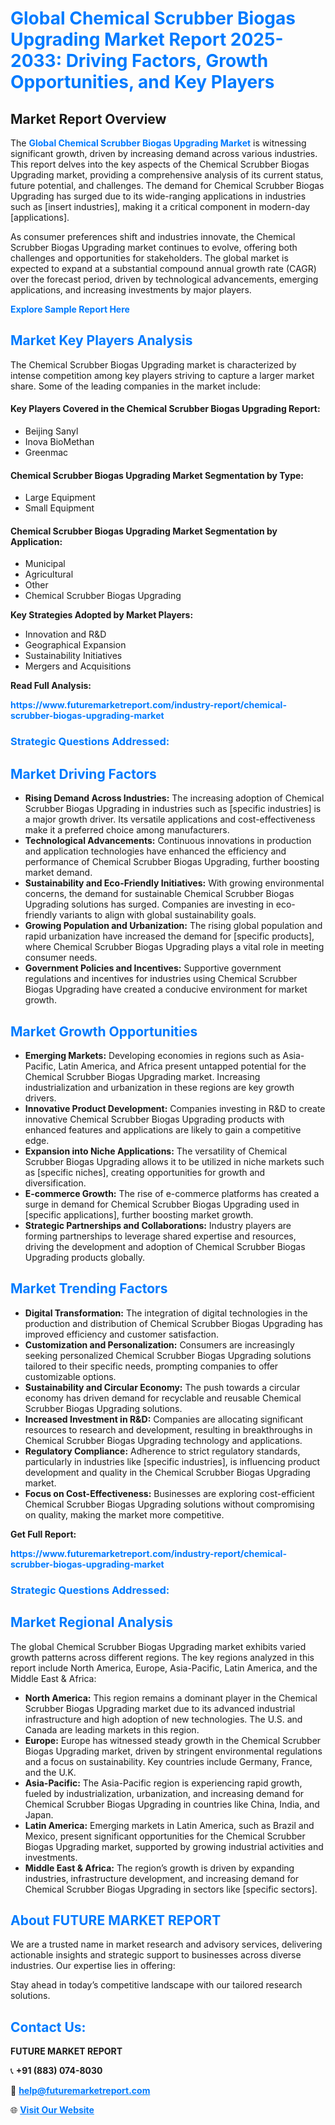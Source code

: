 <h1 style="color: #007BFF;">Global Chemical Scrubber Biogas Upgrading Market Report 2025-2033: Driving Factors, Growth Opportunities, and Key Players</h1>

<section id="overview">
<h2>Market Report Overview</h2>
<p>The <a href="https://www.futuremarketreport.com/industry-report/chemical-scrubber-biogas-upgrading-market" style="color: #007BFF; text-decoration: none;"><strong>Global Chemical Scrubber Biogas Upgrading Market</strong></a> is witnessing significant growth, driven by increasing demand across various industries. This report delves into the key aspects of the Chemical Scrubber Biogas Upgrading market, providing a comprehensive analysis of its current status, future potential, and challenges. The demand for Chemical Scrubber Biogas Upgrading has surged due to its wide-ranging applications in industries such as [insert industries], making it a critical component in modern-day [applications].</p>
<p>As consumer preferences shift and industries innovate, the Chemical Scrubber Biogas Upgrading market continues to evolve, offering both challenges and opportunities for stakeholders. The global market is expected to expand at a substantial compound annual growth rate (CAGR) over the forecast period, driven by technological advancements, emerging applications, and increasing investments by major players.</p>
</section>

<section id="overview">
<p><a href="https://www.futuremarketreport.com/request-sample/reportId=113088" style="color: #007BFF; text-decoration: none;"><strong>Explore Sample Report Here</strong></a></p>
</section>

<section id="key-players">
<h2 style="color: #007BFF;">Market Key Players Analysis</h2>
<p>The Chemical Scrubber Biogas Upgrading market is characterized by intense competition among key players striving to capture a larger market share. Some of the leading companies in the market include:</p>
<h4>Key Players Covered in the Chemical Scrubber Biogas Upgrading Report:</h4>
<ul><li>Beijing Sanyl</li><li>Inova BioMethan</li><li>Greenmac</li></ul>
<h4>Chemical Scrubber Biogas Upgrading Market Segmentation by Type:</h4>
<ul><li>Large Equipment</li><li>Small Equipment</li></ul>

<h4>Chemical Scrubber Biogas Upgrading Market Segmentation by Application:</h4>
<ul><li>Municipal</li><li>Agricultural</li><li>Other</li><li>Chemical Scrubber Biogas Upgrading</li></ul>
<p><strong>Key Strategies Adopted by Market Players:</strong></p>
<ul>
<li>Innovation and R&D</li>
<li>Geographical Expansion</li>
<li>Sustainability Initiatives</li>
<li>Mergers and Acquisitions</li>
</ul>
</section>

<section>
<p><strong>Read Full Analysis: </strong></p><a href="https://www.futuremarketreport.com/industry-report/chemical-scrubber-biogas-upgrading-market" style="color: #007BFF; text-decoration: none;"><strong>https://www.futuremarketreport.com/industry-report/chemical-scrubber-biogas-upgrading-market</strong></a>
<h3 style="color: #007BFF;">Strategic Questions Addressed:</h3>
</section>

<section id="driving-factors">
<h2 style="color: #007BFF;">Market Driving Factors</h2>
<ul>
<li><strong>Rising Demand Across Industries:</strong> The increasing adoption of Chemical Scrubber Biogas Upgrading in industries such as [specific industries] is a major growth driver. Its versatile applications and cost-effectiveness make it a preferred choice among manufacturers.</li>
<li><strong>Technological Advancements:</strong> Continuous innovations in production and application technologies have enhanced the efficiency and performance of Chemical Scrubber Biogas Upgrading, further boosting market demand.</li>
<li><strong>Sustainability and Eco-Friendly Initiatives:</strong> With growing environmental concerns, the demand for sustainable Chemical Scrubber Biogas Upgrading solutions has surged. Companies are investing in eco-friendly variants to align with global sustainability goals.</li>
<li><strong>Growing Population and Urbanization:</strong> The rising global population and rapid urbanization have increased the demand for [specific products], where Chemical Scrubber Biogas Upgrading plays a vital role in meeting consumer needs.</li>
<li><strong>Government Policies and Incentives:</strong> Supportive government regulations and incentives for industries using Chemical Scrubber Biogas Upgrading have created a conducive environment for market growth.</li>
</ul>
</section>

<section id="growth-opportunities">
<h2 style="color: #007BFF;">Market Growth Opportunities</h2>
<ul>
<li><strong>Emerging Markets:</strong> Developing economies in regions such as Asia-Pacific, Latin America, and Africa present untapped potential for the Chemical Scrubber Biogas Upgrading market. Increasing industrialization and urbanization in these regions are key growth drivers.</li>
<li><strong>Innovative Product Development:</strong> Companies investing in R&D to create innovative Chemical Scrubber Biogas Upgrading products with enhanced features and applications are likely to gain a competitive edge.</li>
<li><strong>Expansion into Niche Applications:</strong> The versatility of Chemical Scrubber Biogas Upgrading allows it to be utilized in niche markets such as [specific niches], creating opportunities for growth and diversification.</li>
<li><strong>E-commerce Growth:</strong> The rise of e-commerce platforms has created a surge in demand for Chemical Scrubber Biogas Upgrading used in [specific applications], further boosting market growth.</li>
<li><strong>Strategic Partnerships and Collaborations:</strong> Industry players are forming partnerships to leverage shared expertise and resources, driving the development and adoption of Chemical Scrubber Biogas Upgrading products globally.</li>
</ul>
</section>

<section id="trending-factors">
<h2 style="color: #007BFF;">Market Trending Factors</h2>
<ul>
<li><strong>Digital Transformation:</strong> The integration of digital technologies in the production and distribution of Chemical Scrubber Biogas Upgrading has improved efficiency and customer satisfaction.</li>
<li><strong>Customization and Personalization:</strong> Consumers are increasingly seeking personalized Chemical Scrubber Biogas Upgrading solutions tailored to their specific needs, prompting companies to offer customizable options.</li>
<li><strong>Sustainability and Circular Economy:</strong> The push towards a circular economy has driven demand for recyclable and reusable Chemical Scrubber Biogas Upgrading solutions.</li>
<li><strong>Increased Investment in R&D:</strong> Companies are allocating significant resources to research and development, resulting in breakthroughs in Chemical Scrubber Biogas Upgrading technology and applications.</li>
<li><strong>Regulatory Compliance:</strong> Adherence to strict regulatory standards, particularly in industries like [specific industries], is influencing product development and quality in the Chemical Scrubber Biogas Upgrading market.</li>
<li><strong>Focus on Cost-Effectiveness:</strong> Businesses are exploring cost-efficient Chemical Scrubber Biogas Upgrading solutions without compromising on quality, making the market more competitive.</li>
</ul>
</section>

<section>
<p><strong>Get Full Report: </strong></p><a href="https://www.futuremarketreport.com/industry-report/chemical-scrubber-biogas-upgrading-market" style="color: #007BFF; text-decoration: none;"><strong>https://www.futuremarketreport.com/industry-report/chemical-scrubber-biogas-upgrading-market</strong></a>
<h3 style="color: #007BFF;">Strategic Questions Addressed:</h3>
</section>


<section id="regional-analysis">
<h2 style="color: #007BFF;">Market Regional Analysis</h2>
<p>The global Chemical Scrubber Biogas Upgrading market exhibits varied growth patterns across different regions. The key regions analyzed in this report include North America, Europe, Asia-Pacific, Latin America, and the Middle East & Africa:</p>
<ul>
<li><strong>North America:</strong> This region remains a dominant player in the Chemical Scrubber Biogas Upgrading market due to its advanced industrial infrastructure and high adoption of new technologies. The U.S. and Canada are leading markets in this region.</li>
<li><strong>Europe:</strong> Europe has witnessed steady growth in the Chemical Scrubber Biogas Upgrading market, driven by stringent environmental regulations and a focus on sustainability. Key countries include Germany, France, and the U.K.</li>
<li><strong>Asia-Pacific:</strong> The Asia-Pacific region is experiencing rapid growth, fueled by industrialization, urbanization, and increasing demand for Chemical Scrubber Biogas Upgrading in countries like China, India, and Japan.</li>
<li><strong>Latin America:</strong> Emerging markets in Latin America, such as Brazil and Mexico, present significant opportunities for the Chemical Scrubber Biogas Upgrading market, supported by growing industrial activities and investments.</li>
<li><strong>Middle East & Africa:</strong> The region’s growth is driven by expanding industries, infrastructure development, and increasing demand for Chemical Scrubber Biogas Upgrading in sectors like [specific sectors].</li>
</ul>
</section>

<footer>
<h2 style="color: #007BFF;">About FUTURE MARKET REPORT</h2>
<p>We are a trusted name in market research and advisory services, delivering actionable insights and strategic support to businesses across diverse industries. Our expertise lies in offering:</p>

<p>Stay ahead in today’s competitive landscape with our tailored research solutions.</p>

<h2 style="color: #007BFF;">Contact Us:</h2>
<p><strong>FUTURE MARKET REPORT</strong></p>
<p>📞 <strong>+91 (883) 074-8030</strong></p>
<p>📧 <strong><a href="mailto:help@futuremarketreport.com" style="color: #007BFF;">help@futuremarketreport.com</a></strong></p>
<p>🌐 <strong><a href="https://www.futuremarketreport.com/" style="color: #007BFF;">Visit Our Website</a></strong></p>
</footer>
